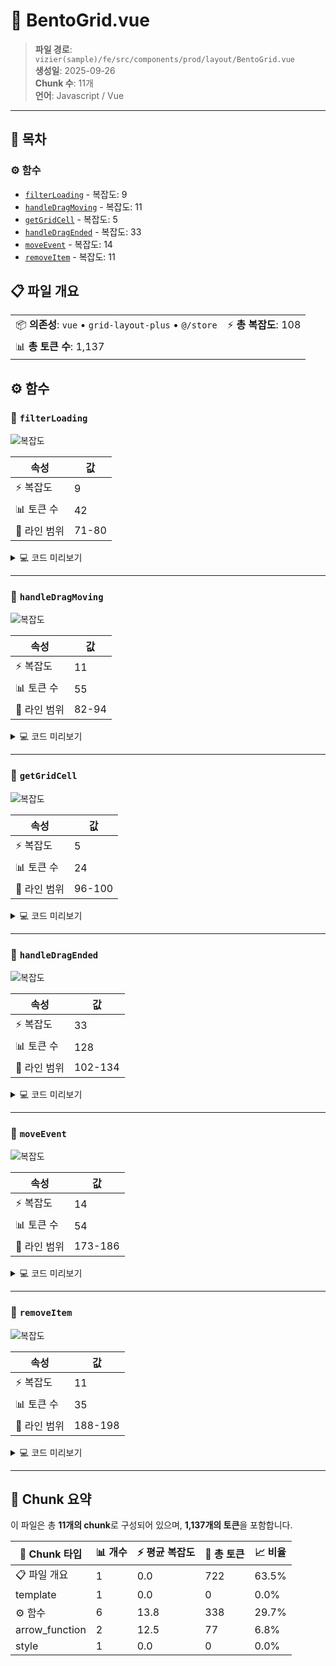 # 📄 BentoGrid.vue

> **파일 경로**: `vizier(sample)/fe/src/components/prod/layout/BentoGrid.vue`  
> **생성일**: 2025-09-26  
> **Chunk 수**: 11개  
> **언어**: Javascript / Vue
---




## 📑 목차

### ⚙️ 함수
- [`filterLoading`](#function-filterloading) - 복잡도: 9
- [`handleDragMoving`](#function-handledragmoving) - 복잡도: 11
- [`getGridCell`](#function-getgridcell) - 복잡도: 5
- [`handleDragEnded`](#function-handledragended) - 복잡도: 33
- [`moveEvent`](#function-moveevent) - 복잡도: 14
- [`removeItem`](#function-removeitem) - 복잡도: 11


## 📋 파일 개요

| | |
|--|--|
| 📦 **의존성**: `vue` • `grid-layout-plus` • `@/store` | ⚡ **총 복잡도**: 108 |
| 📊 **총 토큰 수**: 1,137 |  |




## ⚙️ 함수

### <a id="function-filterloading"></a>🔧 `filterLoading`

![복잡도](https://img.shields.io/badge/복잡도-9-orange)

| 속성 | 값 |
|------|----|
| ⚡ 복잡도 | 9 |
| 📊 토큰 수 | 42 |
| 📍 라인 범위 | 71-80 |





<details>
<summary>💻 코드 미리보기</summary>

```javascript
function filterLoading(x, y) {
  const itemIndex = layout.value.findIndex(
    (item) => item.name === "" && item.x === x && item.y === y
  );

  layout.value = layout.value.map((item, index) => {
    return { ...item, loading: index === itemIndex };
  });
  return itemIndex + 1;
}...
```

**Chunk 메타데이터**
- 🆔 **ID**: `496c51158e50`
- 🏷️ **태그**: `function, javascript`

</details>

---

### <a id="function-handledragmoving"></a>🔧 `handleDragMoving`

![복잡도](https://img.shields.io/badge/복잡도-11-red)

| 속성 | 값 |
|------|----|
| ⚡ 복잡도 | 11 |
| 📊 토큰 수 | 55 |
| 📍 라인 범위 | 82-94 |





<details>
<summary>💻 코드 미리보기</summary>

```javascript
function handleDragMoving(event) {
  const { mouseAt, dragItem } = event.detail;
  const parentRect = wrapper.value?.getBoundingClientRect();

  if (!parentRect || !gridLayoutRef.value) return;

  const cellWidth = parentRect.width / 3;
  const cellHeight = parentRect.height / 2;
  const mouseX = mouseAt.x - parentRect.left;
  const mouseY = mouseAt.y - parentRect.top;
  const gridCell = getGridCell(mouseX, mouseY, cellWidth, cellHeight);
  dragItem.i = filterLoading(gridCell.col, gridCell.row);
}...
```

**Chunk 메타데이터**
- 🆔 **ID**: `b7d7e0730379`
- 🏷️ **태그**: `function, javascript`

</details>

---

### <a id="function-getgridcell"></a>🔧 `getGridCell`

![복잡도](https://img.shields.io/badge/복잡도-5-green)

| 속성 | 값 |
|------|----|
| ⚡ 복잡도 | 5 |
| 📊 토큰 수 | 24 |
| 📍 라인 범위 | 96-100 |





<details>
<summary>💻 코드 미리보기</summary>

```javascript
function getGridCell(mouseX, mouseY, cellWidth, cellHeight) {
  const col = Math.floor(mouseX / cellWidth);
  const row = Math.floor(mouseY / cellHeight);
  return { col, row };
}...
```

**Chunk 메타데이터**
- 🆔 **ID**: `ea838c648a75`
- 🏷️ **태그**: `function, javascript`

</details>

---

### <a id="function-handledragended"></a>🔧 `handleDragEnded`

![복잡도](https://img.shields.io/badge/복잡도-33-red)

| 속성 | 값 |
|------|----|
| ⚡ 복잡도 | 33 |
| 📊 토큰 수 | 128 |
| 📍 라인 범위 | 102-134 |





<details>
<summary>💻 코드 미리보기</summary>

```javascript
async function handleDragEnded(event) {
  const { mouseAt, dragItem } = event.detail;
  const parentRect = wrapper.value?.getBoundingClientRect();
  if (!parentRect) return;
  const cellWidth = parentRect.width / 3;
  const cellHeight = parentRect.height / 2;
  const mouseX = mouseAt.x - parentRect.left;
  const mouseY = mouseAt.y - parentRect.top;
  const gridCell = getGridCell(mouseX, mouseY, cellWidth, cellHeight);
  setTimeout(() => {
    layout.value = layout.value.map((item) => {
      return { ...item, loading: false };
    });
  }, 300);
  const itemIndex = layout.value.findIndex(
    (item) => item.name === dragItem.name
  );
  const currentItem = layout.value.find(
    (item) => item.x === gridCell.col && item.y === gridCell.row
  );
  if (currentItem.name) {
    showSnackbar("It...
```

**Chunk 메타데이터**
- 🆔 **ID**: `071bd38a0d3f`
- 🏷️ **태그**: `function, javascript`

</details>

---

### <a id="function-moveevent"></a>🔧 `moveEvent`

![복잡도](https://img.shields.io/badge/복잡도-14-red)

| 속성 | 값 |
|------|----|
| ⚡ 복잡도 | 14 |
| 📊 토큰 수 | 54 |
| 📍 라인 범위 | 173-186 |





<details>
<summary>💻 코드 미리보기</summary>

```javascript
function moveEvent(i, newX, newY) {
  const currentItem = layout.value.find((item) => item.i === i);
  const swappedItem = layout.value.find(
    (item) => item.x === newX && item.y === newY
  );
  if (currentItem && swappedItem) {
    const tempX = swappedItem.x;
    const tempY = swappedItem.y;
    swappedItem.x = currentItem.x;
    swappedItem.y = currentItem.y;
    currentItem.x = tempX;
    currentItem.y = tempY;
  }
}...
```

**Chunk 메타데이터**
- 🆔 **ID**: `03fcb896bffe`
- 🏷️ **태그**: `function, javascript`

</details>

---

### <a id="function-removeitem"></a>🔧 `removeItem`

![복잡도](https://img.shields.io/badge/복잡도-11-red)

| 속성 | 값 |
|------|----|
| ⚡ 복잡도 | 11 |
| 📊 토큰 수 | 35 |
| 📍 라인 범위 | 188-198 |





<details>
<summary>💻 코드 미리보기</summary>

```javascript
function removeItem(id) {
  const currentItem = layout.value.find((item) => item.i === id);
  if (currentItem) {
    currentItem.code = "";
    currentItem.name = "";
    currentItem.desc = "";
    currentItem.id = "";
  } else {
    showSnackbar("Cannot delete item", "error");
  }
}...
```

**Chunk 메타데이터**
- 🆔 **ID**: `b63898c3c964`
- 🏷️ **태그**: `function, javascript`

</details>

---



## 🧩 Chunk 요약

이 파일은 총 **11개의 chunk**로 구성되어 있으며, **1,137개의 토큰**을 포함합니다.

| 🧩 Chunk 타입 | 📊 개수 | ⚡ 평균 복잡도 | 📝 총 토큰 | 📈 비율 |
|---------------|--------|-------------|----------|--------|
| 📋 파일 개요 | 1 | 0.0 | 722 | 63.5% |
| template | 1 | 0.0 | 0 | 0.0% |
| ⚙️ 함수 | 6 | 13.8 | 338 | 29.7% |
| arrow_function | 2 | 12.5 | 77 | 6.8% |
| style | 1 | 0.0 | 0 | 0.0% |

